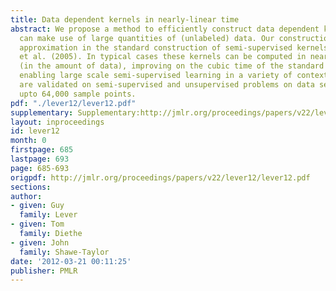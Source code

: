 ```yaml
---
title: Data dependent kernels in nearly-linear time
abstract: We propose a method to efficiently construct data dependent kernels which
  can make use of large quantities of (unlabeled) data. Our construction makes an
  approximation in the standard construction of semi-supervised kernels in Sindhwani
  et al. (2005). In typical cases these kernels can be computed in nearly-linear time
  (in the amount of data), improving on the cubic time of the standard construction,
  enabling large scale semi-supervised learning in a variety of contexts. The methods
  are validated on semi-supervised and unsupervised problems on data sets containing
  upto 64,000 sample points.
pdf: "./lever12/lever12.pdf"
supplementary: Supplementary:http://jmlr.org/proceedings/papers/v22/lever12/lever12Supple.pdf
layout: inproceedings
id: lever12
month: 0
firstpage: 685
lastpage: 693
page: 685-693
origpdf: http://jmlr.org/proceedings/papers/v22/lever12/lever12.pdf
sections: 
author:
- given: Guy
  family: Lever
- given: Tom
  family: Diethe
- given: John
  family: Shawe-Taylor
date: '2012-03-21 00:11:25'
publisher: PMLR
---
```


